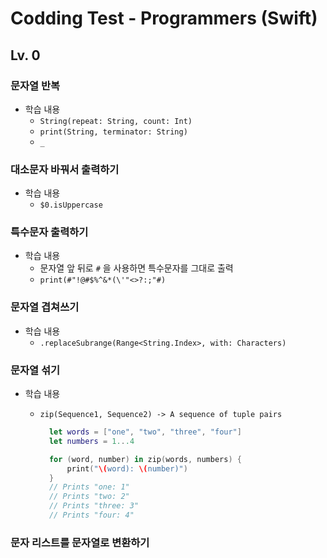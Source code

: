 # Codding Test - Programmers (Swift)

## Lv. 0

### 문자열 반복

- 학습 내용
  - `String(repeat: String, count: Int)`
  - `print(String, terminator: String)`
  - `_`

### 대소문자 바꿔서 출력하기

- 학습 내용
  - `$0.isUppercase`

### 특수문자 출력하기

- 학습 내용
  - 문자열 앞 뒤로 `#` 을 사용하면 특수문자를 그대로 출력
  - `print(#"!@#$%^&*(\'"<>?:;"#)`

### 문자열 겹쳐쓰기

- 학습 내용
  - `.replaceSubrange(Range<String.Index>, with: Characters)`

### 문자열 섞기

- 학습 내용
  - `zip(Sequence1, Sequence2) -> A sequence of tuple pairs`

    ```swift
      let words = ["one", "two", "three", "four"]
      let numbers = 1...4

      for (word, number) in zip(words, numbers) {
          print("\(word): \(number)")
      }
      // Prints "one: 1"
      // Prints "two: 2"
      // Prints "three: 3"
      // Prints "four: 4"
    ```

### 문자 리스트를 문자열로 변환하기
